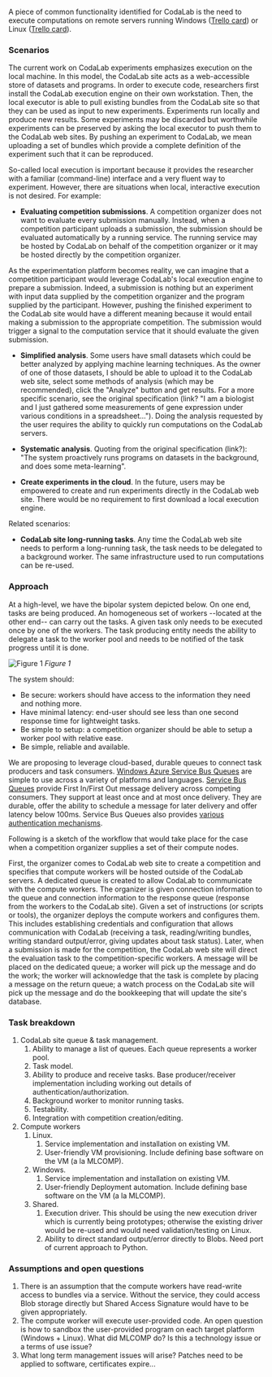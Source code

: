 A piece of common functionality identified for CodaLab is the need to execute computations on remote servers running Windows ([Trello card](https://trello.com/c/SmI2dneY)) or Linux ([Trello card](https://trello.com/c/uvjdcy5H)).

### Scenarios

The current work on CodaLab experiments emphasizes execution on the local machine. In this model, the CodaLab site acts as a web-accessible store of datasets and programs. In order to execute code, researchers first install the CodaLab execution engine on their own workstation. Then, the local executor is able to pull existing bundles from the CodaLab site so that they can be used as input to new experiments. Experiments run locally and produce new results. Some experiments may be discarded but worthwhile experiments can be preserved by asking the local executor to push them to the CodaLab web sites. By pushing an experiment to CodaLab, we mean uploading a set of bundles which provide a complete definition of the experiment such that it can be reproduced. 

So-called local execution is important because it provides the researcher with a familiar (command-line) interface and a very fluent way to experiment. However, there are situations when local, interactive execution is not desired. For example:

* **Evaluating competition submissions**. A competition organizer does not want to evaluate every submission manually. Instead, when a competition participant uploads a submission, the submission should be evaluated automatically by a running service. The running service may be hosted by CodaLab on behalf of the competition organizer or it may be hosted directly by the competition organizer.
 
 As the experimentation platform becomes reality, we can imagine that a competition participant would leverage CodaLab's local execution engine to prepare a submission. Indeed, a submission is nothing but an experiment with input data supplied by the competition organizer and the program supplied by the participant. However, pushing the finished experiment to the CodaLab site would have a different meaning because it would entail making a submission to the appropriate competition. The submission would trigger a signal to the computation service that it should evaluate the given submission.

* **Simplified analysis**. Some users have small datasets which could be better analyzed by applying machine learning techniques. As the owner of one of those datasets, I should be able to upload it to the CodaLab web site, select some methods of analysis (which may be recommended), click the "Analyze" button and get results. For a more specific scenario, see the original specification (link? "I am a biologist and I just gathered some measurements of gene expression under various conditions in a spreadsheet..."). Doing the analysis requested by the user requires the ability to quickly run computations on the CodaLab servers.

* **Systematic analysis**. Quoting from the original specification (link?): "The system proactively runs programs on datasets in the background, and does some meta-learning".

* **Create experiments in the cloud**. In the future, users may be empowered to create and run experiments directly in the CodaLab web site. There would be no requirement to first download a local execution engine.

Related scenarios:

* **CodaLab site long-running tasks**. Any time the CodaLab web site needs to perform a long-running task, the task needs to be delegated to a background worker. The same infrastructure used to run computations can be re-used.

### Approach

At a high-level, we have the bipolar system depicted below. On one end, tasks are being produced. An homogeneous set of workers --located at the other end-- can carry out the tasks. A given task only needs to be executed once by one of the workers. The task producing entity needs the ability to delegate a task to the worker pool and needs to be notified of the task progress until it is done.

![Figure 1]()
_Figure 1_

The system should:
* Be secure: workers should have access to the information they need and nothing more.
* Have minimal latency: end-user should see less than one second response time for lightweight tasks.
* Be simple to setup: a competition organizer should be able to setup a worker pool with relative ease.
* Be simple, reliable and available.  

We are proposing to leverage cloud-based, durable queues to connect task producers and task consumers. [Windows Azure Service Bus Queues](http://www.windowsazure.com/en-us/develop/python/how-to-guides/service-bus-queues/) are simple to use across a variety of platforms and languages. [Service Bus Queues](http://msdn.microsoft.com/en-us/library/hh767287.aspx) provide First In/First Out message delivery across competing consumers. They support at least once and at most once delivery. They are durable, offer the ability to schedule a message for later delivery and offer latency below 100ms. Service Bus Queues also provides [various authentication mechanisms](http://msdn.microsoft.com/en-us/library/windowsazure/dn170478.aspx).

Following is a sketch of the workflow that would take place for the case when a competition organizer supplies a set of their compute nodes.

First, the organizer comes to CodaLab web site to create a competition and specifies that compute workers will be hosted outside of the CodaLab servers. A dedicated queue is created to allow CodaLab to communicate with the compute workers. The organizer is given connection information to the queue and connection information to the response queue (response from the workers to the CodaLab site). Given a set of instructions (or scripts or tools), the organizer deploys the compute workers and configures them. This includes establishing credentials and configuration that allows communication with CodaLab (receiving a task, reading/writing bundles, writing standard output/error, giving updates about task status). Later, when a submission is made for the competition, the CodaLab web site will direct the evaluation task to the competition-specific workers. A message will be placed on the dedicated queue; a worker will pick up the message and do the work; the worker will acknowledge that the task is complete by placing a message on the return queue; a watch process on the CodaLab site will pick up the message and do the bookkeeping that will update the site's database. 

### Task breakdown

1. CodaLab site queue & task management.
    1. Ability to manage a list of queues. Each queue represents a worker pool.
    1. Task model.
    1. Ability to produce and receive tasks. Base producer/receiver implementation including working out details of authentication/authorization.
    1. Background worker to monitor running tasks.
    1. Testability.
    1. Integration with competition creation/editing.
1. Compute workers 
    1. Linux.
        1. Service implementation and installation on existing VM.
        1. User-friendly VM provisioning. Include defining base software on the VM (a la MLCOMP).
    1. Windows.
        1. Service implementation and installation on existing VM.
        1. User-friendly Deployment automation. Include defining base software on the VM (a la MLCOMP).
    1. Shared.
        1. Execution driver. This should be using the new execution driver which is currently being prototypes; otherwise the existing driver would be re-used and would need validation/testing on Linux.
        2. Ability to direct standard output/error directly to Blobs. Need port of current approach to Python.
   
### Assumptions and open questions

1. There is an assumption that the compute workers have read-write access to bundles via a service. Without the service, they could access Blob storage directly but Shared Access Signature would have to be given appropriately.
1. The compute worker will execute user-provided code. An open question is how to sandbox the user-provided program on each target platform (Windows + Linux). What did MLCOMP do? Is this a technology issue or a terms of use issue?
2. What long term management issues will arise? Patches need to be applied to software, certificates expire...
